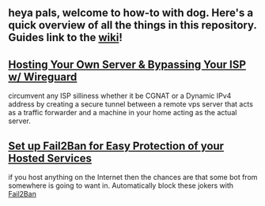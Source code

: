 ## heya pals, welcome to how-to with dog. Here's a quick overview of all the things in this repository. Guides link to the [wiki](https://github.com/barkwoofdog/howtowithdog/wiki)!

## [Hosting Your Own Server & Bypassing Your ISP w/ Wireguard](https://github.com/barkwoofdog/howtowithdog/wiki/Hosting-Your-Own-Server-&-Bypassing-Your-ISP-with--Wireguard)

circumvent any ISP silliness whether it be CGNAT or a Dynamic IPv4 address by creating a secure tunnel between a remote vps server that acts as a traffic forwarder and a machine in your home acting as the actual server.


## [Set up Fail2Ban for Easy Protection of your Hosted Services](https://github.com/barkwoofdog/howtowithdog/wiki/Protect-Ya-Neck-with-Fail2Ban)

if you host anything on the Internet then the chances are that some bot from somewhere is going to want in. Automatically block these jokers with [Fail2Ban](https://www.fail2ban.org/wiki/index.php/Main_Page)
